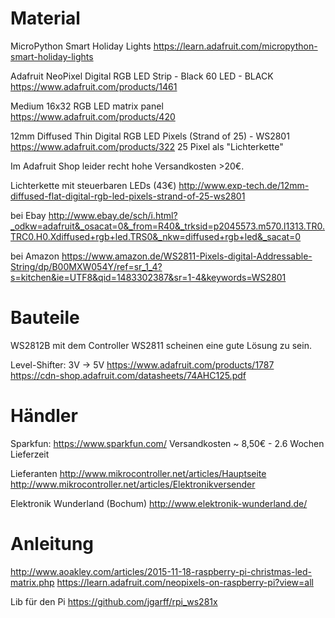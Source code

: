Material
========

MicroPython Smart Holiday Lights
https://learn.adafruit.com/micropython-smart-holiday-lights

Adafruit NeoPixel Digital RGB LED Strip - Black 60 LED - BLACK
https://www.adafruit.com/products/1461

Medium 16x32 RGB LED matrix panel
https://www.adafruit.com/products/420

12mm Diffused Thin Digital RGB LED Pixels (Strand of 25) - WS2801
https://www.adafruit.com/products/322
25 Pixel als "Lichterkette"

Im Adafruit Shop leider recht hohe Versandkosten >20€.

Lichterkette mit steuerbaren LEDs (43€)
http://www.exp-tech.de/12mm-diffused-flat-digital-rgb-led-pixels-strand-of-25-ws2801

bei Ebay
http://www.ebay.de/sch/i.html?_odkw=adafruit&_osacat=0&_from=R40&_trksid=p2045573.m570.l1313.TR0.TRC0.H0.Xdiffused+rgb+led.TRS0&_nkw=diffused+rgb+led&_sacat=0

bei Amazon
https://www.amazon.de/WS2811-Pixels-digital-Addressable-String/dp/B00MXW054Y/ref=sr_1_4?s=kitchen&ie=UTF8&qid=1483302387&sr=1-4&keywords=WS2801


Bauteile
========

WS2812B mit dem Controller WS2811 scheinen eine gute Lösung zu sein.

Level-Shifter: 3V -> 5V
https://www.adafruit.com/products/1787
https://cdn-shop.adafruit.com/datasheets/74AHC125.pdf


Händler
=======

Sparkfun: https://www.sparkfun.com/
Versandkosten ~ 8,50€ - 2.6 Wochen Lieferzeit

Lieferanten
http://www.mikrocontroller.net/articles/Hauptseite
http://www.mikrocontroller.net/articles/Elektronikversender

Elektronik Wunderland (Bochum)
http://www.elektronik-wunderland.de/


Anleitung
=========

http://www.aoakley.com/articles/2015-11-18-raspberry-pi-christmas-led-matrix.php
https://learn.adafruit.com/neopixels-on-raspberry-pi?view=all

Lib für den Pi
https://github.com/jgarff/rpi_ws281x
